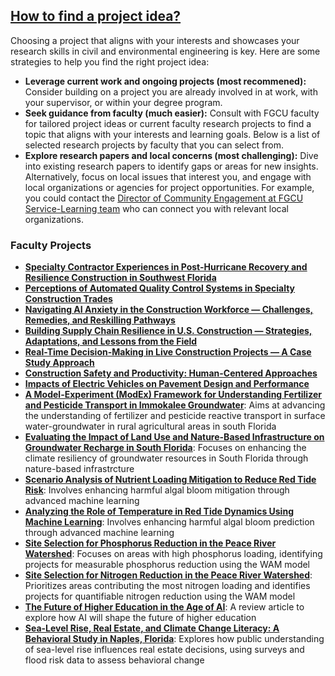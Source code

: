 ## [How to find a project idea?](https://aselshall.github.io/rm/hw/topics)
Choosing a project that aligns with your interests and showcases your research skills in civil and environmental engineering is key. Here are some strategies to help you find the right project idea:
- **Leverage current work and ongoing projects (most recommened):** Consider building on a project you are already involved in at work, with your supervisor, or within your degree program.
- **Seek guidance from faculty (much easier):** Consult with FGCU faculty for tailored project ideas or current faculty research projects to find a topic that aligns with your interests and learning goals. Below is a list of selected research projects by faculty that you can select from.  
- **Explore research papers and local concerns (most challenging):** Dive into existing research papers to identify gaps or areas for new insights. Alternatively, focus on local issues that interest you, and engage with local organizations or agencies for project opportunities. For example, you could contact the [Director of Community Engagement at FGCU Service-Learning team](https://www.fgcu.edu/studentlife/servicelearning/aboutus#OurTeam) who can connect you with relevant local organizations.

### Faculty Projects
- **[Specialty Contractor Experiences in Post-Hurricane Recovery and Resilience Construction in Southwest Florida](https://github.com/aselshall/rm/blob/main/hw/projects/p11.md)**
- **[Perceptions of Automated Quality Control Systems in Specialty Construction Trades](https://github.com/aselshall/rm/blob/main/hw/projects/p12.md)**
- **[Navigating AI Anxiety in the Construction Workforce — Challenges, Remedies, and Reskilling Pathways](https://github.com/aselshall/rm/blob/main/hw/projects/p13.md)**
- **[Building Supply Chain Resilience in U.S. Construction — Strategies, Adaptations, and Lessons from the Field](https://github.com/aselshall/rm/blob/main/hw/projects/p14.md)**
- **[Real-Time Decision-Making in Live Construction Projects — A Case Study Approach](https://github.com/aselshall/rm/blob/main/hw/projects/p15.md)**
- **[Construction Safety and Productivity: Human-Centered Approaches](https://github.com/aselshall/rm/blob/main/hw/projects/p21.md)**
- **[Impacts of Electric Vehicles on Pavement Design and Performance](https://github.com/aselshall/rm/blob/main/hw/projects/p22.md)**
- **[A Model-Experiment (ModEx) Framework for Understanding Fertilizer and Pesticide Transport in Immokalee Groundwater](https://github.com/aselshall/rm/blob/main/hw/projects/p02.md)**: Aims at advancing the understanding of fertilizer and pesticide reactive transport in surface water-groundwater in rural agricultural areas in south Florida
- **[Evaluating the Impact of Land Use and Nature-Based Infrastructure on Groundwater Recharge in South Florida](https://github.com/aselshall/rm/blob/main/hw/projects/p01.md)**: Focuses on enhancing the climate resiliency of groundwater resources in South Florida through nature-based infrastrcture
- **[Scenario Analysis of Nutrient Loading Mitigation to Reduce Red Tide Risk](https://github.com/aselshall/rm/blob/main/hw/projects/p04.md)**: Involves enhancing harmful algal bloom mitigation through advanced machine learning
- **[Analyzing the Role of Temperature in Red Tide Dynamics Using Machine Learning](https://github.com/aselshall/rm/blob/main/hw/projects/p03.md)**: Involves enhancing harmful algal bloom prediction through advanced machine learning
- **[Site Selection for Phosphorus Reduction in the Peace River Watershed](https://github.com/aselshall/rm/blob/main/hw/projects/p06.md)**: Focuses on areas with high phosphorus loading, identifying projects for measurable phosphorus reduction using the WAM model
- **[Site Selection for Nitrogen Reduction in the Peace River Watershed](https://github.com/aselshall/rm/blob/main/hw/projects/p05.md)**: Prioritizes areas contributing the most nitrogen loading and identifies projects for quantifiable nitrogen reduction using the WAM model
- **[The Future of Higher Education in the Age of AI](https://github.com/aselshall/rm/blob/main/hw/projects/p08.md)**: A review article to explore how AI will shape the future of higher education
- **[Sea-Level Rise, Real Estate, and Climate Change Literacy: A Behavioral Study in Naples, Florida](https://github.com/aselshall/rm/blob/main/hw/projects/p07.md)**: Explores how public understanding of sea-level rise influences real estate decisions, using surveys and flood risk data to assess behavioral change

